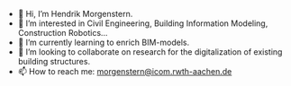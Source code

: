 - 👋 Hi, I’m Hendrik Morgenstern.
- 👀 I’m interested in Civil Engineering, Building Information Modeling, Construction Robotics...
- 🌱 I’m currently learning to enrich BIM-models.
- 💞️ I’m looking to collaborate on research for the digitalization of existing building structures. 
- 📫 How to reach me: morgenstern@icom.rwth-aachen.de 

<!---
HWLMorgenstern/HWLMorgenstern is a ✨ special ✨ repository because its `README.md` (this file) appears on your GitHub profile.
You can click the Preview link to take a look at your changes.
--->

